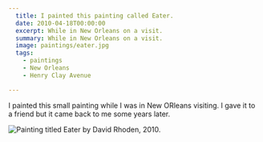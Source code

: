 ```yaml
---
  title: I painted this painting called Eater.
  date: 2010-04-18T00:00:00
  excerpt: While in New Orleans on a visit.
  summary: While in New Orleans on a visit.
  image: paintings/eater.jpg
  tags:
    - paintings
    - New Orleans
    - Henry Clay Avenue

---
```


I painted this small painting while I was in New ORleans visiting. I gave it to a friend but it came back to me some years later.

![Painting titled Eater by David Rhoden, 2010.](/static/img/paintings/eater.jpg)


  